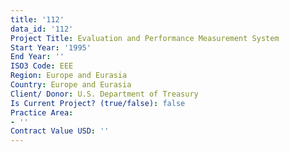 ```yaml
---
title: '112'
data_id: '112'
Project Title: Evaluation and Performance Measurement System
Start Year: '1995'
End Year: ''
ISO3 Code: EEE
Region: Europe and Eurasia
Country: Europe and Eurasia
Client/ Donor: U.S. Department of Treasury
Is Current Project? (true/false): false
Practice Area:
- ''
Contract Value USD: ''
---
```


